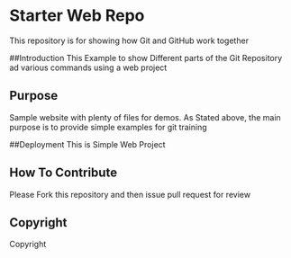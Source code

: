 # Starter Web Repo

This repository is for showing how Git and GitHub work together

##Introduction
This Example to show Different parts of the Git Repository ad various commands using a web project

## Purpose

Sample website with plenty of files for demos.
As Stated above, the main purpose is to provide simple examples for git training

##Deployment
This is Simple Web Project
## How To Contribute
Please Fork this repository and then issue pull request for review
## Copyright

Copyright